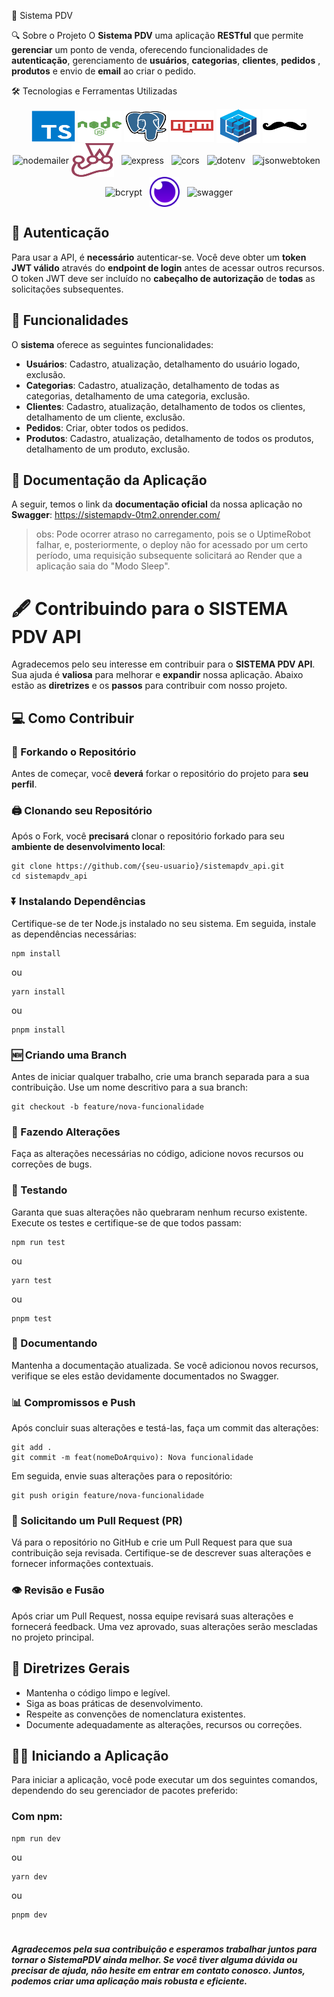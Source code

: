 🛒 Sistema PDV

🔍 Sobre o Projeto
O **Sistema PDV** uma aplicação **RESTful** que permite **gerenciar** um ponto de venda, oferecendo funcionalidades de **autenticação**, gerenciamento de **usuários**, **categorias**, **clientes**, **pedidos** , **produtos** e envio de **email** ao criar o pedido.

🛠️ Tecnologias e Ferramentas Utilizadas

<div align='center'>
    <img align='center' height='50' width='70' title='TypeScript' alt='typescript' src='https://github.com/devicons/devicon/blob/master/icons/typescript/typescript-original.svg' />
    <img align='center' height='50' width='70' title='Node' alt='node' src='https://github.com/devicons/devicon/blob/master/icons/nodejs/nodejs-plain-wordmark.svg' />
    <img align='center' height='50' width='70' title='Postgresql' alt='postgresql' src='https://github.com/devicons/devicon/blob/master/icons/postgresql/postgresql-original.svg' />
    <img align='center' height='50' width='70' title='Npm' alt='npm' src='https://github.com/devicons/devicon/blob/master/icons/npm/npm-original-wordmark.svg' />
    <img align='center' height='55' width='70' title='Sequelize ORM' alt='sequelize' src='https://github.com/devicons/devicon/blob/master/icons/sequelize/sequelize-original.svg' />
    <img align='center' height='55' width='70' title='Handlebars' alt='handlebars' src='https://github.com/devicons/devicon/blob/master/icons/handlebars/handlebars-original.svg' />
    <img align='center' height='55' width='70' title='Nodemailer' alt='nodemailer' src='https://asset.brandfetch.io/idt4MjXA8E/idPGcJZUp5.png' />
    <img align='center' height='54' width='68' title='Jest' alt='jest' src='https://github.com/devicons/devicon/blob/master/icons/jest/jest-plain.svg' /> &nbsp;
    <img align='center' height='49' width='49' title='Express' alt='express' src='https://github.com/bush1D3v/solid_rest_api/assets/133554156/ba645c20-1f19-4914-8ad0-de6c7f83ba2e' /> &nbsp;
    <img align='center' height='48' width='48' title='Cors' alt='cors' src='https://github.com/bush1D3v/101acessorios_api/assets/133554156/3b4cccec-065e-428a-a663-1c5939404c1a' /> &nbsp;
    <img align='center' height='48' width='48' title='Dotenv' alt='dotenv' src='https://github.com/bush1D3v/my_portfolio/assets/133554156/432ec521-c94a-4f24-964e-f62658d04581' /> &nbsp;
    <img align='center' height='53' width='55' title='JsonWebToken' alt='jsonwebtoken' src='https://github.com/bush1D3v/solid_rest_api/assets/133554156/d23ffb9d-aedc-4d68-9209-7268d7f41ce6' /> &nbsp;
    <img align='center' height='48' width='48' title='Bcrypt' alt='bcrypt' src='https://github.com/bush1D3v/solid_rest_api/assets/133554156/5863bac1-a591-4776-82a4-f427681934be' /> &nbsp;
    <img align='center' height='48' width='48' title='Insomnia' alt='insomnia' src='https://github.com/devicons/devicon/blob/master/icons/insomnia/insomnia-original.svg' /> &nbsp;
    <img align='center' height='60' width='70' title='Swagger' alt='swagger' src='https://github.com/bush1D3v/tsbank_api/assets/133554156/6739401f-d03b-47f8-b01f-88da2a9075d1' />

</div>

## 🔏 Autenticação

Para usar a API, é **necessário** autenticar-se. Você deve obter um **token JWT válido** através do **endpoint de login** antes de acessar outros recursos. O token JWT deve ser incluído no **cabeçalho de autorização** de **todas** as solicitações subsequentes.

## 📃 Funcionalidades

O **sistema** oferece as seguintes funcionalidades:

- **Usuários**: Cadastro, atualização, detalhamento do usuário logado, exclusão.
- **Categorias**: Cadastro, atualização, detalhamento de todas as categorias, detalhamento de uma categoria, exclusão.
- **Clientes**: Cadastro, atualização, detalhamento de todos os clientes, detalhamento de um cliente, exclusão.
- **Pedidos**: Criar, obter todos os pedidos.
- **Produtos**: Cadastro, atualização, detalhamento de todos os produtos, detalhamento de um produto, exclusão.

## 📃 Documentação da Aplicação

A seguir, temos o link da **documentação oficial** da nossa aplicação no **Swagger**:
https://sistemapdv-0tm2.onrender.com/

> obs: Pode ocorrer atraso no carregamento, pois se o UptimeRobot falhar, e, posteriormente, o deploy não for acessado por um certo período, uma requisição subsequente solicitará ao Render que a aplicação saia do "Modo Sleep".

# 🖋️ Contribuindo para o SISTEMA PDV API

Agradecemos pelo seu interesse em contribuir para o **SISTEMA PDV API**. Sua ajuda é **valiosa** para melhorar e **expandir** nossa aplicação. Abaixo estão as **diretrizes** e os **passos** para contribuir com nosso projeto.

## 💻 Como Contribuir

### 🌳 Forkando o Repositório

Antes de começar, você **deverá** forkar o repositório do projeto para **seu perfil**.

### 🖨 Clonando seu Repositório

Após o Fork, você **precisará** clonar o repositório forkado para seu **ambiente de desenvolvimento local**:

```
git clone https://github.com/{seu-usuario}/sistemapdv_api.git
cd sistemapdv_api
```

### ⏬ Instalando Dependências

Certifique-se de ter Node.js instalado no seu sistema. Em seguida, instale as dependências necessárias:

```
npm install
```

ou

```
yarn install
```

ou

```
pnpm install
```

### 🆕 Criando uma Branch

Antes de iniciar qualquer trabalho, crie uma branch separada para a sua contribuição. Use um nome descritivo para a sua branch:

```
git checkout -b feature/nova-funcionalidade
```

### 🔨 Fazendo Alterações

Faça as alterações necessárias no código, adicione novos recursos ou correções de bugs.

### 🧪 Testando

Garanta que suas alterações não quebraram nenhum recurso existente. Execute os testes e certifique-se de que todos passam:

```
npm run test
```

ou

```
yarn test
```

ou

```
pnpm test
```

### 📝 Documentando

Mantenha a documentação atualizada. Se você adicionou novos recursos, verifique se eles estão devidamente documentados no Swagger.

### 📊 Compromissos e Push

Após concluir suas alterações e testá-las, faça um commit das alterações:

```
git add .
git commit -m feat(nomeDoArquivo): Nova funcionalidade
```

Em seguida, envie suas alterações para o repositório:

```
git push origin feature/nova-funcionalidade
```

### 📨 Solicitando um Pull Request (PR)

Vá para o repositório no GitHub e crie um Pull Request para que sua contribuição seja revisada. Certifique-se de descrever suas alterações e fornecer informações contextuais.

### 👁 Revisão e Fusão

Após criar um Pull Request, nossa equipe revisará suas alterações e fornecerá feedback. Uma vez aprovado, suas alterações serão mescladas no projeto principal.

## 💼 Diretrizes Gerais

- Mantenha o código limpo e legível.
- Siga as boas práticas de desenvolvimento.
- Respeite as convenções de nomenclatura existentes.
- Documente adequadamente as alterações, recursos ou correções.

## 🏃‍♀️ Iniciando a Aplicação

Para iniciar a aplicação, você pode executar um dos seguintes comandos, dependendo do seu gerenciador de pacotes preferido:

### Com npm:

```
npm run dev
```

ou

```
yarn dev
```

ou

```
pnpm dev
```

#

**_Agradecemos pela sua contribuição e esperamos trabalhar juntos para tornar o SistemaPDV ainda melhor. Se você tiver alguma dúvida ou precisar de ajuda, não hesite em entrar em contato conosco. Juntos, podemos criar uma aplicação mais robusta e eficiente._**
